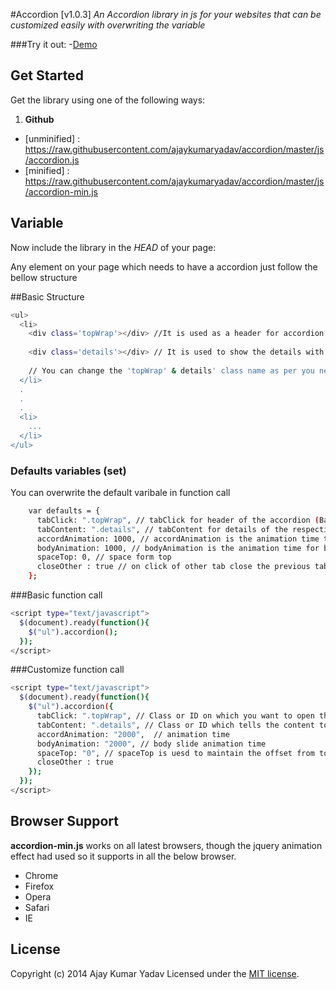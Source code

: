 #Accordion [v1.0.3]
*An Accordion library in js for your websites that can be customized easily with overwriting the variable*

###Try it out:
-[Demo](http://ajaykumaryadav.github.io/plugins/accordion/)

## Get Started

Get the library using one of the following ways:

1. **Github**

 - [unminified] : https://raw.githubusercontent.com/ajaykumaryadav/accordion/master/js/accordion.js
 - [minified] : https://raw.githubusercontent.com/ajaykumaryadav/accordion/master/js/accordion-min.js

## Variable
Now include the library in the *HEAD* of your page:

Any element on your page which needs to have a accordion just follow the bellow structure

##Basic Structure
```sh
<ul>
  <li>
    <div class='topWrap'></div> //It is used as a header for accordion
    
    <div class='details'></div> // It is used to show the details with respective to each accoridion
    
    // You can change the 'topWrap' & details' class name as per you need, then you just need to pass the class name.
  </li>
  .
  .
  .
  <li>
    ...
  </li>
</ul>  
```

### Defaults variables (set)
You can overwrite the default varibale in function call
```sh
    var defaults = {
      tabClick: ".topWrap", // tabClick for header of the accordion (Basicly for the click)
      tabContent: ".details", // tabContent for details of the respective header (accordion)
      accordAnimation: 1000, // accordAnimation is the animation time to open the accordion
      bodyAnimation: 1000, // bodyAnimation is the animation time for body to take while sliding
      spaceTop: 0, // space form top
      closeOther : true // on click of other tab close the previous tab
    };
```

###Basic function call
```sh
<script type="text/javascript">
  $(document).ready(function(){
    $("ul").accordion();
  });
</script>
```

###Customize function call
```sh
<script type="text/javascript">
  $(document).ready(function(){
    $("ul").accordion({
      tabClick: ".topWrap", // Class or ID on which you want to open the content
      tabContent: ".details", // Class or ID which tells the content to show on click
      accordAnimation: "2000",  // animation time
      bodyAnimation: "2000", // body slide animation time
      spaceTop: "0", // spaceTop is uesd to maintain the offset from top (eg 100,50 etc). Wrong way (100px, 20px, 10%, etc)
      closeOther : true
    });
  });
</script>
```

## Browser Support
**accordion-min.js** works on all latest browsers, though the jquery animation effect had used so it supports in all the below browser.

- Chrome 
- Firefox
- Opera
- Safari
- IE 

## License
Copyright (c) 2014 Ajay Kumar Yadav
Licensed under the [MIT license](http://opensource.org/licenses/MIT).
